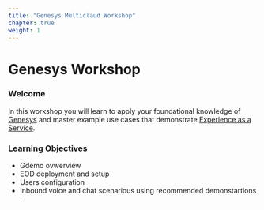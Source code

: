 ```yaml
---
title: "Genesys Multiclaud Workshop"
chapter: true
weight: 1
---
```


# Genesys Workshop

### Welcome

In this workshop you will learn to apply your foundational knowledge of [Genesys](https://genesys.com) and master example use cases that demonstrate [Experience as a Service](https://www.genesys.com/experience-as-a-service).

### Learning Objectives
- Gdemo ovwerview
- EOD deployment and setup
- Users configuration
- Inbound voice and chat scenarious using recommended demonstartions
.



